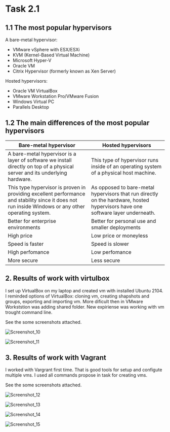 # Task 2.1


## 1.1 The most popular hypervisors
A bare-metal hypervisor:
  - VMware vSphere with ESX/ESXi
  - KVM (Kernel-Based Virtual Machine)
  - Microsoft Hyper-V
  - Oracle VM
  - Citrix Hypervisor (formerly known as Xen Server)
 
 Hosted hypervisors:
  - Oracle VM VirtualBox
  - VMware Workstation Pro/VMware Fusion
  - Windows Virtual PC
  - Parallels Desktop

## 1.2 The main differences of the most popular hypervisors
| Bare-metal hypervisor | Hosted hypervisors |
| ----------------------| -------------------|
| A bare-metal hypervisor is a layer of software we install directly on top of a physical server and its underlying hardware. | This type of hypervisor runs inside of an operating system of a physical host machine. |
|This type hypervisor is proven in providing excellent performance and stability since it does not run inside Windows or any other operating system. | As opposed to bare-metal hypervisors that run directly on the hardware, hosted hypervisors have one software layer underneath. |
| Better for enterprise environments | Better for personal use and smaller deployments |
| High price | Low price or moneyless  |
| Speed is faster |  Speed is slower |
| High perfomance| Low perfomance |
| More secure | Less secure |


## 2. Results of work with virtulbox

I set up VirtualBox on my laptop and created vm with installed Ubuntu 2104. I reminded options of VirtualBox: cloning vm, creating shapshots and groups, exporting and importing vm. More dificult then in VMware Workststion was adding shared folder. New expiriense was working with vm trought command line.

See the some screenshots attached.

![Screenshot_10](https://user-images.githubusercontent.com/42848618/140989310-4c649920-03fd-47d0-8cfe-b9ddaf0ac2e9.jpg)

![Screenshot_11](https://user-images.githubusercontent.com/42848618/140989326-619a2fbd-e961-4908-9f71-1cfe1a735d74.jpg)

## 3. Results of work with Vagrant

I worked with Vargrant first time. That is good tools for setup and configute multiple vms. I used all commands propose in task for creating vms.

See the some screenshots attached.

![Screenshot_12](https://user-images.githubusercontent.com/42848618/140989993-814b4c20-fb9f-4487-a3e2-8211ac2c39ac.jpg)

![Screenshot_13](https://user-images.githubusercontent.com/42848618/140990027-2061e369-5dae-48ae-9d74-6663091ff8c9.jpg)

![Screenshot_14](https://user-images.githubusercontent.com/42848618/140990031-6fe843f8-edbb-4f36-be08-1c588036cb0c.jpg)

![Screenshot_15](https://user-images.githubusercontent.com/42848618/140990034-f579c128-9b26-4c4b-abbe-c9af0b3d4afa.jpg)

